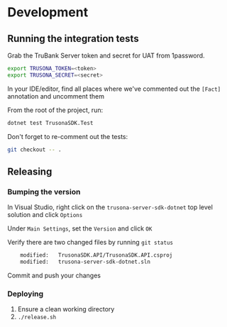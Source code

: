 # Development

## Running the integration tests

Grab the TruBank Server token and secret for UAT from 1password.

```bash
export TRUSONA_TOKEN=<token>
export TRUSONA_SECRET=<secret>
```

In your IDE/editor, find all places where we've commented out the `[Fact]` annotation and uncomment them

From the root of the project, run:

```bash
dotnet test TrusonaSDK.Test
```

Don't forget to re-comment out the tests:

```bash
git checkout -- .
```

## Releasing

### Bumping the version

In Visual Studio, right click on the `trusona-server-sdk-dotnet` top level solution and click `Options`

Under `Main Settings`, set the `Version` and click `OK`

Verify there are two changed files by running `git status`

```bash
	modified:   TrusonaSDK.API/TrusonaSDK.API.csproj
	modified:   trusona-server-sdk-dotnet.sln
```

Commit and push your changes

### Deploying

1. Ensure a clean working directory
1. `./release.sh`
